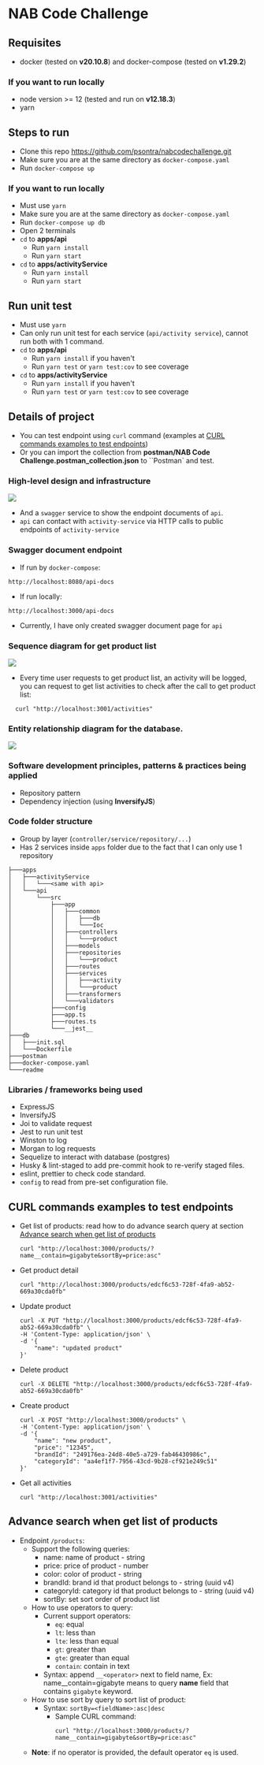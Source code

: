 # NAB Code Challenge

## Requisites
- docker (tested on **v20.10.8**) and docker-compose (tested on **v1.29.2**)

### If you want to run locally
- node version >= 12 (tested and run on **v12.18.3**)
- yarn

## Steps to run
- Clone this repo https://github.com/psontra/nabcodechallenge.git
- Make sure you are at the same directory as `docker-compose.yaml`
- Run `docker-compose up`

### If you want to run locally
- Must use `yarn`
- Make sure you are at the same directory as `docker-compose.yaml`
- Run `docker-compose up db`
- Open 2 terminals
- `cd` to **apps/api**
  - Run `yarn install`
  - Run `yarn start`
- `cd` to **apps/activityService**
  - Run `yarn install`
  - Run `yarn start`

## Run unit test
- Must use `yarn`
- Can only run unit test for each service (`api/activity service`), cannot run both with 1 command.
- `cd` to **apps/api**
  - Run `yarn install` if you haven't
  - Run `yarn test` or `yarn test:cov` to see coverage
- `cd` to **apps/activityService**
  - Run `yarn install` if you haven't
  - Run `yarn test` or `yarn test:cov` to see coverage  

## Details of project
- You can test endpoint using `curl` command (examples at [CURL commands examples to test endpoints](#curl-commands-examples-to-test-endpoints))
- Or you can import the collection from **postman/NAB Code Challenge.postman_collection.json** to ``Postman` and test.

### High-level design and infrastructure
![](./readme/infrastructure.png)
- And a `swagger` service to show the endpoint documents of `api`.
- `api` can contact with `activity-service` via HTTP calls to public endpoints of `activity-service`

### Swagger document endpoint
- If run by `docker-compose`:
```
http://localhost:8080/api-docs
```
- If run locally:
```
http://localhost:3000/api-docs
```
- Currently, I have only created swagger document page for `api`

### Sequence diagram for get product list
![](./readme/sequence-digram-get-product-list.png)

- Every time user requests to get product list, an activity will be logged, you can request to get list activities to check after the call to get product list:
```
  curl "http://localhost:3001/activities"
```

### Entity relationship diagram for the database.
![](./readme/erd.png)

### Software development principles, patterns & practices being applied
- Repository pattern
- Dependency injection (using **InversifyJS**)

### Code folder structure
- Group by layer (`controller/service/repository/...`)
- Has 2 services inside `apps` folder due to the fact that I can only use 1 repository
```
├───apps
│   ├───activityService
│   │   └───<same with api>
│   └───api
│       └───src
│           ├───app
│           │   ├───common
│           │   │   ├───db
│           │   │   └───Ioc
│           │   ├───controllers
│           │   │   └───product
│           │   ├───models
│           │   ├───repositories
│           │   │   └───product
│           │   ├───routes
│           │   ├───services
│           │   │   ├───activity
│           │   │   └───product
│           │   ├───transformers
│           │   └───validators
│           ├───config
│           ├───app.ts
│           ├───routes.ts
│           └───__jest__
├───db
│   ├───init.sql
│   └───Dockerfile
├───postman
├───docker-compose.yaml
└───readme
```

### Libraries / frameworks being used
- ExpressJS
- InversifyJS
- Joi to validate request
- Jest to run unit test
- Winston to log
- Morgan to log requests
- Sequelize to interact with database (postgres)  
- Husky & lint-staged to add pre-commit hook to re-verify staged files.
- eslint, prettier to check code standard.
- `config` to read from pre-set configuration file.

## CURL commands examples to test endpoints
- Get list of products: read how to do advance search query at section [Advance search when get list of products](#advance-search-when-get-list-of-products)
  ```
  curl "http://localhost:3000/products/?name__contain=gigabyte&sortBy=price:asc"
  ```
- Get product detail
  ```
  curl "http://localhost:3000/products/edcf6c53-728f-4fa9-ab52-669a30cda0fb"
  ```
- Update product
  ```
  curl -X PUT "http://localhost:3000/products/edcf6c53-728f-4fa9-ab52-669a30cda0fb" \
  -H 'Content-Type: application/json' \
  -d '{
      "name": "updated product"
  }'
  ```
- Delete product
  ```
  curl -X DELETE "http://localhost:3000/products/edcf6c53-728f-4fa9-ab52-669a30cda0fb"
  ```
- Create product
  ```
  curl -X POST "http://localhost:3000/products" \
  -H 'Content-Type: application/json' \
  -d '{
      "name": "new product",
      "price": "12345",
      "brandId": "249176ea-24d8-40e5-a729-fab46430986c",
      "categoryId": "aa4ef1f7-7956-43cd-9b28-cf921e249c51"
  }'
  ```
- Get all activities
  ```
  curl "http://localhost:3001/activities"
  ```
  
## Advance search when get list of products
- Endpoint `/products`: 
  - Support the following queries:
    - name: name of product - string
    - price: price of product - number
    - color: color of product - string  
    - brandId: brand id that product belongs to - string (uuid v4)
    - categoryId: category id that product belongs to - string (uuid v4)
    - sortBy: set sort order of product list
  - How to use operators to query:     
    - Current support operators: 
        - `eq`: equal
        - `lt`: less than
        - `lte`: less than equal
        - `gt`: greater than
        - `gte`: greater than equal
        - `contain`: contain in text
    - Syntax: append `__<operator>` next to field name, Ex: name__contain=gigabyte means to query **name** field that contains `gigabyte` keyword.
  - How to use sort by query to sort list of product:
    - Syntax: `sortBy=<fieldName>:asc|desc`
        - Sample CURL command: 
          ```
          curl "http://localhost:3000/products/?name__contain=gigabyte&sortBy=price:asc"
          ```
  - **Note**: if no operator is provided, the default operator `eq` is used.
